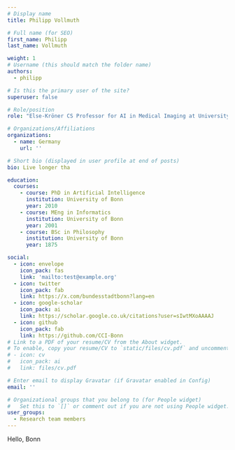 ```yaml
---
# Display name
title: Philipp Vollmuth

# Full name (for SEO)
first_name: Philipp
last_name: Vollmuth

weight: 1
# Username (this should match the folder name)
authors:
  - philipp

# Is this the primary user of the site?
superuser: false

# Role/position
role: "Else-Kröner CS Professor for AI in Medical Imaging at University Bonn; Secondary Affliation: Division for Medical Imaging Computing (MIC), German Cancer Research Center (DKFZ) Heidelberg"

# Organizations/Affiliations
organizations:
  - name: Germany
    url: ''

# Short bio (displayed in user profile at end of posts)
bio: Live longer tha

education:
  courses:
    - course: PhD in Artificial Intelligence
      institution: University of Bonn
      year: 2010
    - course: MEng in Informatics
      institution: University of Bonn
      year: 2001
    - course: BSc in Philosophy
      institution: University of Bonn
      year: 1875

social:
  - icon: envelope
    icon_pack: fas
    link: 'mailto:test@example.org'
  - icon: twitter
    icon_pack: fab
    link: https://x.com/bundesstadtbonn?lang=en
  - icon: google-scholar
    icon_pack: ai
    link: https://scholar.google.co.uk/citations?user=sIwtMXoAAAAJ
  - icon: github
    icon_pack: fab
    link: https://github.com/CCI-Bonn
# Link to a PDF of your resume/CV from the About widget.
# To enable, copy your resume/CV to `static/files/cv.pdf` and uncomment the lines below.
# - icon: cv
#   icon_pack: ai
#   link: files/cv.pdf

# Enter email to display Gravatar (if Gravatar enabled in Config)
email: ''

# Organizational groups that you belong to (for People widget)
#   Set this to `[]` or comment out if you are not using People widget.
user_groups:
  - Research team members
---
```


Hello, Bonn
